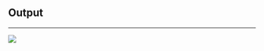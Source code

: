 <h2>Output</h2>
<hr>
<img src="https://github.com/Yogaprasadmk/HTML-CSS-JAVASCRIPT-100-PROJECTS/assets/120255515/b2cd9624-df80-4455-b105-4142fc473872">

